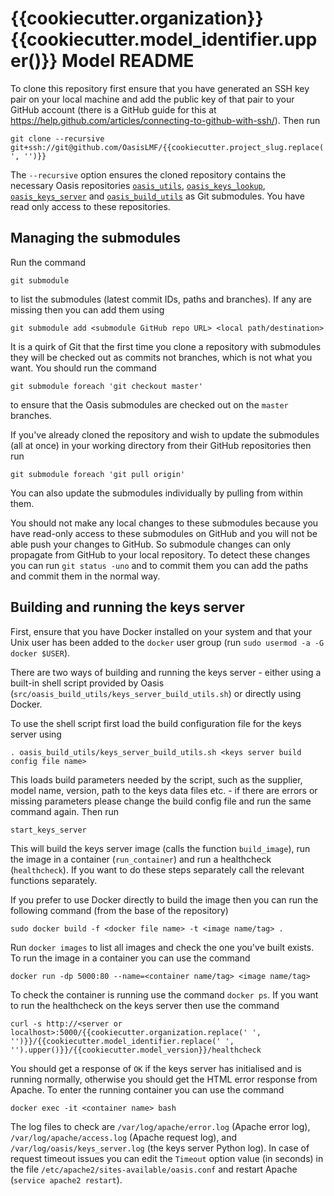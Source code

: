 {{cookiecutter.organization}} {{cookiecutter.model_identifier.upper()}} Model README
====================================================================================

To clone this repository first ensure that you have generated an SSH key pair on your local machine and add the public key of that pair to your GitHub account (there is a GitHub guide for this at https://help.github.com/articles/connecting-to-github-with-ssh/). Then run

    git clone --recursive git+ssh://git@github.com/OasisLMF/{{cookiecutter.project_slug.replace(' ', '')}}

The `--recursive` option ensures the cloned repository contains the necessary Oasis repositories <a href="https://github.com/OasisLMF/oasis_utils" target="_blank">`oasis_utils`</a>, <a href="https://github.com/OasisLMF/oasis_keys_lookup" target="_blank">`oasis_keys_lookup`</a>, <a href="https://github.com/OasisLMF/oasis_keys_server" target="_blank">`oasis_keys_server`</a> and <a href="https://github.com/OasisLMF/oasis_build_utils" target="_blank">`oasis_build_utils`</a> as Git submodules. You have read only access to these repositories.


## Managing the submodules

Run the command

    git submodule

to list the submodules (latest commit IDs, paths and branches). If any are missing then you can add them using

	git submodule add <submodule GitHub repo URL> <local path/destination>

It is a quirk of Git that the first time you clone a repository with submodules they will be checked out as commits not branches, which is not what you want. You should run the command

    git submodule foreach 'git checkout master'

to ensure that the Oasis submodules are checked out on the `master` branches.

If you've already cloned the repository and wish to update the submodules (all at once) in your working directory from their GitHub repositories then run

    git submodule foreach 'git pull origin'

You can also update the submodules individually by pulling from within them.

You should not make any local changes to these submodules because you have read-only access to these submodules on GitHub and you will not be able push your changes to GitHub. So submodule changes can only propagate from GitHub to your local repository. To detect these changes you can run `git status -uno` and to commit them you can add the paths and commit them in the normal way.

## Building and running the keys server

First, ensure that you have Docker installed on your system and that your Unix user has been added to the `docker` user group (run `sudo usermod -a -G docker $USER`).

There are two ways of building and running the keys server - either using a built-in shell script provided by Oasis (`src/oasis_build_utils/keys_server_build_utils.sh`) or directly using Docker.

To use the shell script first load the build configuration file for the keys server using

    . oasis_build_utils/keys_server_build_utils.sh <keys server build config file name>

This loads build parameters needed by the script, such as the supplier, model name, version, path to the keys data files etc. - if there are errors or missing parameters please change the build config file and run the same command again. Then run

    start_keys_server

This will build the keys server image (calls the function `build_image`), run the image in a container (`run_container`) and run a healthcheck (`healthcheck`). If you want to do these steps separately call the relevant functions separately.

If you prefer to use Docker directly to build the image then you can run the following command (from the base of the repository)

    sudo docker build -f <docker file name> -t <image name/tag> .

Run `docker images` to list all images and check the one you've built exists. To run the image in a container you can use the command

    docker run -dp 5000:80 --name=<container name/tag> <image name/tag>

To check the container is running use the command `docker ps`. If you want to run the healthcheck on the keys server then use the command

    curl -s http://<server or localhost>:5000/{{cookiecutter.organization.replace(' ', '')}}/{{cookiecutter.model_identifier.replace(' ', '').upper()}}/{{cookiecutter.model_version}}/healthcheck

You should get a response of `OK` if the keys server has initialised and is running normally, otherwise you should get the HTML error response from Apache. To enter the running container you can use the command

    docker exec -it <container name> bash

The log files to check are `/var/log/apache/error.log` (Apache error log), `/var/log/apache/access.log` (Apache request log), and `/var/log/oasis/keys_server.log` (the keys server Python log). In case of request timeout issues you can edit the `Timeout` option value (in seconds) in the file `/etc/apache2/sites-available/oasis.conf` and restart Apache (`service apache2 restart`).




